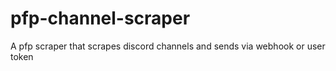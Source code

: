 # pfp-channel-scraper
A pfp scraper that scrapes discord channels and sends via webhook or user token

